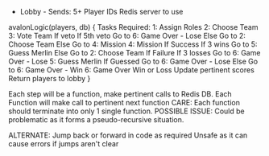 - Lobby -
  Sends:
    5+ Player IDs
    Redis server to use

avalonLogic(players, db) {
  Tasks Required:
   1: Assign Roles
   2: Choose Team
   3: Vote Team
        If veto
          If 5th veto
            Go to 6: Game Over - Lose
          Else
            Go to 2: Choose Team
        Else
          Go to 4: Mission
   4: Mission
        If Success
          If 3 wins
            Go to 5: Guess Merlin
          Else
            Go to 2: Choose Team
        If Failure
          If 3 losses
            Go to 6: Game Over - Lose
   5: Guess Merlin
        If Guessed
          Go to 6: Game Over - Lose
        Else
          Go to 6: Game Over - Win
   6: Game Over
        Win or Loss
        Update pertinent scores
    Return players to lobby
}

Each step will be a function, make pertinent calls to Redis DB.
Each Function will make call to pertinent next function
CARE: Each function should terminate into only 1 single function.
POSSIBLE ISSUE: Could be problematic as it forms a pseudo-recursive situation.

ALTERNATE:
  Jump back or forward in code as required
  Unsafe as it can cause errors if jumps aren't clear